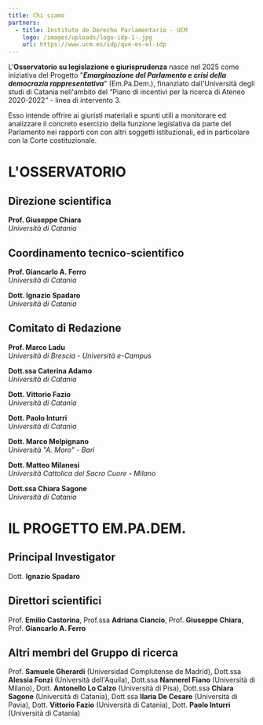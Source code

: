 ```yaml
---
title: Chi siamo
partners:
  - title: Instituto de Derecho Parlamentario - UCM
    logo: /images/uploads/logo-idp-1-.jpg
    url: https://www.ucm.es/idp/que-es-el-idp
---
```

L'**Osservatorio su legislazione e giurisprudenza** nasce  nel 2025 come iniziativa del Progetto "***Emarginazione del Parlamento e crisi della democrazia rappresentativa***" (Em.Pa.Dem.), finanziato dall'Università degli studi di Catania  nell'ambito del “Piano di incentivi per la ricerca di Ateneo 2020-2022”  - linea di intervento 3.

Esso  intende offrire ai giuristi materiali e spunti utili a monitorare ed analizzare  il concreto esercizio della funzione legislativa da parte del Parlamento nei rapporti con con altri soggetti istituzionali, ed in particolare con la Corte costituzionale.

# **L'OSSERVATORIO**

## Direzione scientifica

**Prof. Giuseppe Chiara**\
*Università di Catania*

## Coordinamento tecnico-scientifico

**Prof. Giancarlo A. Ferro**\
*Università di Catania*

**Dott. Ignazio Spadaro**\
*Università di Catania*

## Comitato di Redazione

**Prof. Marco Ladu**  \
*Università di Brescia - Università e-Campus*

**Dott.ssa Caterina Adamo** \
*Università di Catania*

**Dott. Vittorio Fazio** \
*Università di Catania*

**Dott. Paolo Inturri**\
*Università di Catania*

**Dott. Marco Melpignano**\
*Università "A. Moro" - Bari*

**Dott. Matteo Milanesi** \
*Università Cattolica del Sacro Cuore - Milano*

**Dott.ssa Chiara Sagone** \
*Università di Catania*

# **IL PROGETTO EM.PA.DEM.**

## Principal Investigator

Dott. **Ignazio Spadaro** 

## Direttori scientifici

Prof. **Emilio Castorina**, Prof.ssa **Adriana Ciancio**, Prof. **Giuseppe Chiara**, Prof. **Giancarlo A. Ferro**

## Altri membri del Gruppo di ricerca

Prof. **Samuele Gherardi** (Universidad Complutense de Madrid), Dott.ssa **Alessia Fonzi** (Università dell'Aquila), Dott.ssa **Nannerel Fiano** (Università di Milano), Dott. **Antonello Lo Calzo** (Università di Pisa), Dott.ssa **Chiara Sagone** (Università di Catania), Dott.ssa **Ilaria De Cesare** (Università di Pavia), Dott. **Vittorio Fazio** (Università di Catania), Dott. **Paolo Inturri** (Università di Catania)
